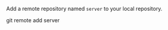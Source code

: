 Add a remote repository named `server` to your local repository.

<codeblock language="bash" type="exercise" testMode="fixedInput" matchSolutionCode="true">
  <code></code>

<solution>
git remote add server
</solution>
</codeblock>

